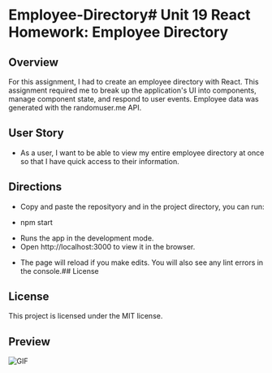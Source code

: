 # Employee-Directory# Unit 19 React Homework: Employee Directory

## Overview

For this assignment, I had to create an employee directory with React. This assignment required me to break up the application's UI into components, manage component state, and respond to user events. Employee data was generated with the randomuser.me API.

## User Story

* As a user, I want to be able to view my entire employee directory at once so that I have quick access to their information.


## Directions
* Copy and paste the reposityory and in the project directory, you can run:

* npm start
- Runs the app in the development mode.
- Open http://localhost:3000 to view it in the browser.

* The page will reload if you make edits. You will also see any lint errors in the console.## License



## License

This project is licensed under the MIT license.

## Preview
![GIF](https://github.com/sunny776/Employee-Directory/blob/main/employee_directory/image/preview.gif)




